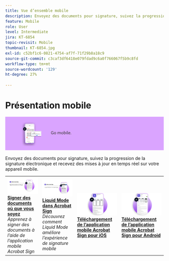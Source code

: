 ```yaml
---
title: Vue d’ensemble mobile
description: Envoyez des documents pour signature, suivez la progression de la signature électronique et recevez des mises à jour en temps réel sur votre appareil mobile
feature: Mobile
role: User
level: Intermediate
jira: KT-6854
topic-revisit: Mobile
thumbnail: KT-6854.jpg
exl-id: c52bf1c6-0821-4754-af7f-71f29b8a18c9
source-git-commit: c3caf3df6418e079fdad9c6a0f766067f5b9c8fd
workflow-type: tm+mt
source-wordcount: '129'
ht-degree: 27%

---
```


# Présentation mobile

![Image mobile Sign](../assets/Hero-Mobile.png)

Envoyez des documents pour signature, suivez la progression de la signature électronique et recevez des mises à jour en temps réel sur votre appareil mobile.

<table style="table-layout:fixed">
<tr>
  <td>
    <a href="sign-mobile.md">
      <img alt="Signer des documents où que vous soyez" src="assets/signmobile.png" />
    </a>
    <div>
    <a href="sign-mobile.md"><strong>Signer des documents où que vous soyez</strong></a>
    </div>
    <em>Apprenez à signer des documents à l’aide de l’application mobile Acrobat Sign</em>
    <br>
  </td>
  <td>
    <a href="liquidmode.md">
      <img alt="Liquid Mode dans Acrobat Sign" src="assets/liquidmode.png" />
    </a>
    <div>
    <a href="liquidmode.md"><strong>Liquid Mode dans Acrobat Sign</strong></a>
    </div>
    <em>Découvrez comment Liquid Mode améliore l’expérience de signature mobile</em>
    <br>
  </td>
  <td>
    <a href="https://apps.apple.com/us/app/adobe-sign/id481082197" target="_blank">
      <img alt="Télécharger pour iOS" src="assets/Mobile_iOS.png" />
    </a>
    <div>
    <a href="https://apps.apple.com/us/app/adobe-sign/id481082197" target="_blank"><strong>Téléchargement de l’application mobile Acrobat Sign pour iOS</strong></a>
    <br>
  </td>
  <td>
    <a href="https://play.google.com/store/apps/details?id=com.adobe.echosign&amp;hl=fr" target="_blank">
      <img alt="Télécharger pour Android" src="assets/Mobile_Android.png" />
    </a>
    <div>
    <a href="https://play.google.com/store/apps/details?id=com.adobe.echosign&amp;hl=fr" target="_blank"><strong>Téléchargement de l’application mobile Acrobat Sign pour Android</strong></a>
    <br>
  </td>
</tr>
</table>
